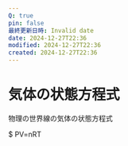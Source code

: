 ```yaml
---
Q: true
pin: false
最終更新日時: Invalid date
date: 2024-12-27T22:36
modified: 2024-12-27T22:36
created: 2024-12-27T22:36
---
```

# 気体の状態方程式

物理の世界線の気体の状態方程式

$ PV=nRT